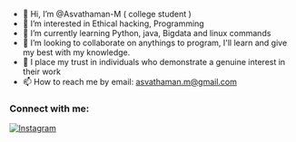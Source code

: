 - 👋 Hi, I’m @Asvathaman-M ( college student )
- 👀 I’m interested in Ethical hacking, Programming
- 🌱 I’m currently learning Python, java, Bigdata and linux commands 
- 💞️ I’m looking to collaborate on anythings to program, I'll learn and give my best with my knowledge.
- 🌟 I place my trust in individuals who demonstrate a genuine interest in their work 
- 📫 How to reach me by email: asvathaman.m@gmail.com

### Connect with me:

[![Instagram](https://img.shields.io/badge/Instagram-asvathaman.m-ff69b4?style=flat-square&logo=instagram)](https://www.instagram.com/asvathaman.m/)

<!---
Asvathaman-M/Asvathaman-M is a ✨ special ✨ repository because its `README.md` (this file) appears on your GitHub profile.
You can click the Preview link to take a look at your changes.
--->
